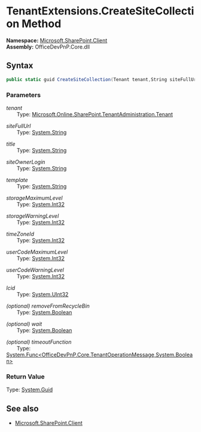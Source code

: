 # TenantExtensions.CreateSiteCollection Method  
**Namespace:** [Microsoft.SharePoint.Client](Microsoft.SharePoint.Client.md)  
**Assembly:** OfficeDevPnP.Core.dll  
## Syntax
```C#
public static guid CreateSiteCollection(Tenant tenant,String siteFullUrl,String title,String siteOwnerLogin,String template,Int32 storageMaximumLevel,Int32 storageWarningLevel,Int32 timeZoneId,Int32 userCodeMaximumLevel,Int32 userCodeWarningLevel,UInt32 lcid,Boolean removeFromRecycleBin,Boolean wait,Func<TenantOperationMessage, Boolean> timeoutFunction)
```
### Parameters
*tenant*  
&emsp;&emsp;Type: [Microsoft.Online.SharePoint.TenantAdministration.Tenant](Microsoft.Online.SharePoint.TenantAdministration.Tenant.md) 
&emsp;&emsp;  
  
*siteFullUrl*  
&emsp;&emsp;Type: [System.String](System.String.md) 
&emsp;&emsp;  
  
*title*  
&emsp;&emsp;Type: [System.String](System.String.md) 
&emsp;&emsp;  
  
*siteOwnerLogin*  
&emsp;&emsp;Type: [System.String](System.String.md) 
&emsp;&emsp;  
  
*template*  
&emsp;&emsp;Type: [System.String](System.String.md) 
&emsp;&emsp;  
  
*storageMaximumLevel*  
&emsp;&emsp;Type: [System.Int32](System.Int32.md) 
&emsp;&emsp;  
  
*storageWarningLevel*  
&emsp;&emsp;Type: [System.Int32](System.Int32.md) 
&emsp;&emsp;  
  
*timeZoneId*  
&emsp;&emsp;Type: [System.Int32](System.Int32.md) 
&emsp;&emsp;  
  
*userCodeMaximumLevel*  
&emsp;&emsp;Type: [System.Int32](System.Int32.md) 
&emsp;&emsp;  
  
*userCodeWarningLevel*  
&emsp;&emsp;Type: [System.Int32](System.Int32.md) 
&emsp;&emsp;  
  
*lcid*  
&emsp;&emsp;Type: [System.UInt32](System.UInt32.md) 
&emsp;&emsp;  
  
*(optional) removeFromRecycleBin*  
&emsp;&emsp;Type: [System.Boolean](System.Boolean.md) 
&emsp;&emsp;  
  
*(optional) wait*  
&emsp;&emsp;Type: [System.Boolean](System.Boolean.md) 
&emsp;&emsp;  
  
*(optional) timeoutFunction*  
&emsp;&emsp;Type: [System.Func<OfficeDevPnP.Core.TenantOperationMessage,System.Boolean>](System.Func<OfficeDevPnP.Core.TenantOperationMessage,System.Boolean>.md) 
&emsp;&emsp;  
  
### Return Value
Type: [System.Guid](System.Guid.md  
)
## See also
- [Microsoft.SharePoint.Client](Microsoft.SharePoint.Client.md)
